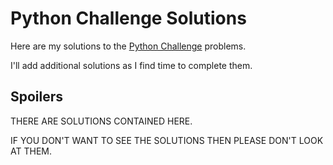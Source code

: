 Python Challenge Solutions
===========================

Here are my solutions to the [Python Challenge](http://www.pythonchallenge.com/ "Python Challenge") problems.

I'll add additional solutions as I find time to complete them.

Spoilers
--------

THERE ARE SOLUTIONS CONTAINED HERE.

IF YOU DON'T WANT TO SEE THE SOLUTIONS THEN PLEASE DON'T LOOK AT THEM.
